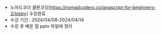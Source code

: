 
- 노마드코더 클론코딩[https://nomadcoders.co/javascript-for-beginners-2/lobby] 수강완료<br>
- 수강 기간 : 2024/04/08-2024/04/14
- 수강 후 배운 점 pptx 파일에 정리
